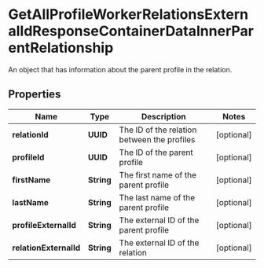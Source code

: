 

# GetAllProfileWorkerRelationsExternalIdResponseContainerDataInnerParentRelationship

An object that has information about the parent profile in the relation.

## Properties

| Name | Type | Description | Notes |
|------------ | ------------- | ------------- | -------------|
|**relationId** | **UUID** | The ID of the relation between the profiles |  [optional] |
|**profileId** | **UUID** | The ID of the parent profile |  [optional] |
|**firstName** | **String** | The first name of the parent profile |  [optional] |
|**lastName** | **String** | The last name of the parent profile |  [optional] |
|**profileExternalId** | **String** | The external ID of the parent profile |  [optional] |
|**relationExternalId** | **String** | The external ID of the relation |  [optional] |



